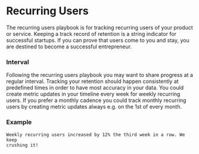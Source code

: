# Recurring Users

The recurring users playbook is for tracking recurring users of your product or
service. Keeping a track record of retention is a string indicator for
successful startups. If you can prove that users come to you and stay, you are
destined to become a successful entrepreneur.



### Interval

Following the recurring users playbook you may want to share progress at a
regular interval. Tracking your retention should happen consistently at
predefined times in order to have most accuracy in your data. You could create
metric updates in your timeline every week for weekly recurring users. If you
prefer a monthly cadence you could track monthly recurring users by creating
metric updates always e.g. on the 1st of every month.



### Example

```
Weekly recurring users increased by 12% the third week in a row. We keep
crushing it!
```
